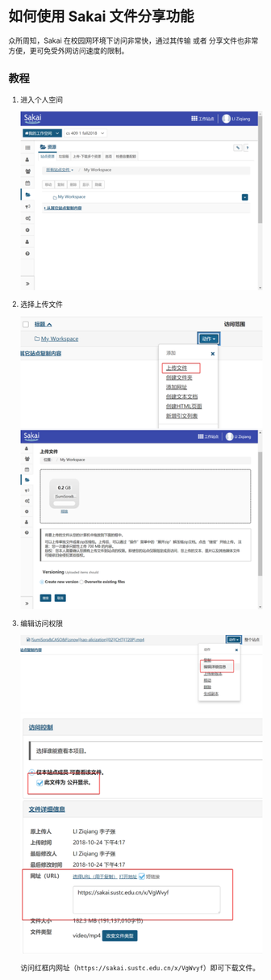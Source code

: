 # 如何使用 Sakai 文件分享功能

众所周知，Sakai 在校园网环境下访问非常快，通过其传输 或者 分享文件也非常方便，更可免受外网访问速度的限制。

## 教程
1. 进入个人空间

    ![](./sakai-1.png)

2. 选择上传文件

    ![](./sakai-2.png)
    ![](./sakai-3.png)

3. 编辑访问权限

    ![](./sakai-4.png)
    ![](./sakai-5.png)

    访问红框内网址（`https://sakai.sustc.edu.cn/x/VgWvyf`）即可下载文件。
